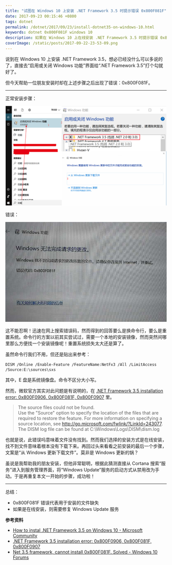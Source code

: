 ```yaml
---
title: "试图在 Windows 10 上安装 .NET Framework 3.5 时提示错误 0x800F081F"
date: 2017-09-23 00:15:46 +0800
tags: dotnet
permalink: /dotnet/2017/09/23/install-dotnet35-on-windows-10.html
keywords: dotnet 0x800F081F windows 10
description: 如果在 Windows 10 上在线安装 .NET Framework 3.5 时提示错误 0x800F081F，可以考虑修复 Windows Update 服务后重试。
coverImage: /static/posts/2017-09-22-23-53-09.png
---
```


说到在 Windows 10 上安装 .NET Framework 3.5，想必已经没什么可以多说的了，直接去“启用或关闭 Windows 功能”界面给“.NET Framework 3.5”打个勾就好了。

但今天帮助一位朋友安装时却在上述步骤之后出现了错误：0x800F081F。

---

正常安装步骤：

![在 Windows 10 上安装 .NET Framework 3.5](/static/posts/2017-09-22-23-53-09.png)

错误：

![错误代码：0x800F081F](/static/posts/2017-09-22-23-55-50.png)

这不能忍啊！迅速在网上搜索错误码，然而得到的回答要么是换命令行，要么是重置系统。命令行的方案以前其实尝试过，需要一个本地的安装镜像，然而突然间哪里那么方便找一个安装镜像呢！重置系统损失太大还是算了。

虽然命令行我们不用，但还是贴出来参考：

```shell
DISM /Online /Enable-Feature /FeatureName:NetFx3 /All /LimitAccess /Source:E:\sources\sxs
```

其中，E 盘是系统镜像盘。命令不区分大小写。

然而，微软官方其实对此问题是有说明的，在 [.NET Framework 3.5 installation error: 0x800F0906, 0x800F081F, 0x800F0907](https://support.microsoft.com/en-us/help/2734782/net-framework-3-5-installation-error-0x800f0906--0x800f081f--0x800f09) 里。

> The source files could not be found.  
> Use the "Source" option to specify the location of the files that are required to restore the feature. For more information on specifying a source location, see http://go.microsoft.com/fwlink/?LinkId=243077.  
> The DISM log file can be found at C:\Windows\Logs\DISM\dism.log

也就是说，此错误吗意味着文件没有找到。然而我们选择的安装方式是在线安装，找不到文件意味着根本没有下载下来。再回过头来看看之前安装的最后一个步骤，文案是“从 Windows 更新下载文件”。莫非是 Windows 更新的锅？

虽说是我帮助我的朋友安装，但他非常聪明，根据此猜测直接从 Cortana 搜索“服务”进入到服务管理界面，将“Windows Update”服务的启动方式从禁用改为手动。于是再重复本文一开始的步骤，成功啦！

---

总结：
- 0x800F081F 错误代表用于安装的文件缺失
- 如果是在线安装，则需要修复 Windows Update 服务


**参考资料**
- [How to instal .NET Framework 3.5 on Windows 10 - Microsoft Community](https://answers.microsoft.com/en-us/insider/forum/insider_wintp-insider_install/how-to-instal-net-framework-35-on-windows-10/450b3ba6-4d19-45ae-840e-78519f36d7a4)
- [.NET Framework 3.5 installation error: 0x800F0906, 0x800F081F, 0x800F0907](https://support.microsoft.com/en-us/help/2734782/net-framework-3-5-installation-error-0x800f0906--0x800f081f--0x800f09)
- [Net 3.5 framework, cannot install 0x800F081F. Solved - Windows 10 Forums](https://www.tenforums.com/software-apps/16594-net-3-5-framework-cannot-install-0x800f081f.html)

